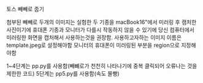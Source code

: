토스 빼빼로 줍기

첨부된 빼빼로 두개의 이미지는 실험한 두 기종을 macBook16"에서 미러링 후 캠처한 사진이기에 휴대폰 기종과 모니터가 다를시 작동하지 않을 수 있기에 당신 컴퓨터에서 미러링한 화면을 캡처해서 사용하는것을 권장함.
사용하고자하는 이미지 이름은 template.jpeg로 설정해야함
모니터의 휴대폰이 미러링된 부분을 region으로 지정해야함

1~4단계는 pp.py를 사용함(빼뺴로가 천천히 나타나기에 중복 클릭되어 오류나는 것을 제한한 코드)
5단계는 pp5.py를 사용함(속도 몰빵)



